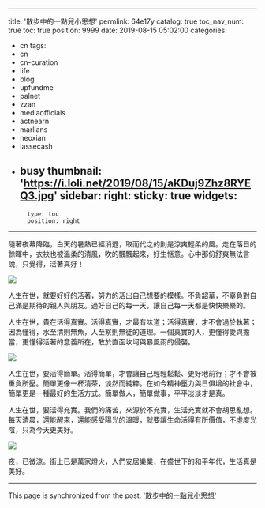 
---
title: '散步中的一點兒小思想'
permlink: 64e17y
catalog: true
toc_nav_num: true
toc: true
position: 9999
date: 2019-08-15 05:02:00
categories:
- cn
tags:
- cn
- cn-curation
- life
- blog
- upfundme
- palnet
- zzan
- mediaofficials
- actnearn
- marlians
- neoxian
- lassecash
- busy
thumbnail: 'https://i.loli.net/2019/08/15/aKDuj9Zhz8RYEQ3.jpg'
sidebar:
    right:
        sticky: true
widgets:
    -
        type: toc
        position: right
---


隨著夜幕降臨，白天的暑熱已經消退，取而代之的則是涼爽輕柔的風。走在落日的餘暉中，衣袂也被溫柔的清風，吹的飄飄起來，好生愜意。心中那份舒爽無法言說，只覺得，活著真好！


![](https://i.loli.net/2019/08/15/aKDuj9Zhz8RYEQ3.jpg)


人生在世，就要好好的活著，努力的活出自己想要的模樣。不負韶華，不辜負對自己滿是期待的親人與朋友。過好自己的每一天，讓自己每一天都是快快樂樂的。

人生在世，貴在活得真實。活得真實，才最有味道；活得真實，才不會過於執著；因為懂得，水至清則無魚，人至察則無徒的道理。一個真實的人，更懂得愛與擔當，更懂得活著的意義所在，敢於直面坎坷與暴風雨的侵襲。


![](https://i.loli.net/2019/08/15/AFwiRhIG6M9HpWN.jpg)


人生在世，要活得簡單。活得簡單，才會讓自己輕輕鬆鬆、更好地前行；才不會被重負所壓。簡單更像一杯清茶，淡然而純粹。在如今精神壓力與日俱增的社會中，簡單更是一種最好的生活方式。簡單做人，簡單做事，平平淡淡才是真。

人生在世，要活得充實。我們的痛苦，來源於不充實，生活充實就不會胡思亂想。每天清晨，還能醒來，還能感受陽光的溫暖，就要讓生命活得有所價值，不虛度光陰，只為今天更美好。


![](https://i.loli.net/2019/08/15/MPeAR6OglZVYxJh.jpg)


夜，已微涼。街上已是萬家燈火，人們安居樂業，在盛世下的和平年代，生活真是美好。

- - -

This page is synchronized from the post: ['散步中的一點兒小思想'](https://steemit.com/@sunai/64e17y)
